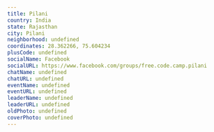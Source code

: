 ```yaml
---
title: Pilani
country: India
state: Rajasthan
city: Pilani
neighborhood: undefined
coordinates: 28.362266, 75.604234
plusCode: undefined
socialName: Facebook
socialURL: https://www.facebook.com/groups/free.code.camp.pilani
chatName: undefined
chatURL: undefined
eventName: undefined
eventURL: undefined
leaderName: undefined
leaderURL: undefined
oldPhoto: undefined
coverPhoto: undefined
---
```

